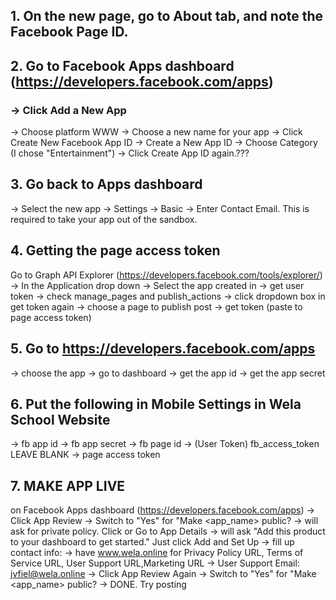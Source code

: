 ## 1. On the new page, go to About tab, and note the Facebook Page ID.
## 2. Go to Facebook Apps dashboard (https://developers.facebook.com/apps)
### -> Click Add a New App
-> Choose platform WWW 
-> Choose a new name for your app 
-> Click Create New Facebook App ID 
-> Create a New App ID 
-> Choose Category (I chose "Entertainment") 
-> Click Create App ID again.???
## 3. Go back to Apps dashboard
-> Select the new app 
-> Settings 
-> Basic 
-> Enter Contact Email. This is required to take your app out of the sandbox.
## 4. Getting the  page access token
Go to Graph API Explorer (https://developers.facebook.com/tools/explorer/) 
-> In the Application drop down 
-> Select the app created in 
-> get user token
-> check manage_pages and publish_actions
-> click dropdown box in get token again
-> choose a page to publish post
-> get token (paste to page access token)
## 5. Go to https://developers.facebook.com/apps
-> choose the app
-> go to dashboard
-> get the app id
-> get the app secret
## 6. Put the following in Mobile Settings in Wela School Website
-> fb app id
-> fb app secret
-> fb page id
-> (User Token) fb_access_token LEAVE BLANK
-> page access token
## 7. MAKE APP LIVE
on Facebook Apps dashboard (https://developers.facebook.com/apps) 
-> Click App Review
-> Switch to "Yes" for "Make <app_name> public? 
-> will ask for private policy. Click or Go to App Details
-> will ask "Add this product to your dashboard to get started." Just click Add and Set Up
-> fill up contact info:
-> have www.wela.online for Privacy Policy URL, Terms of Service URL, User Support URL,Marketing URL
-> User Support Email: jvfiel@wela.online
-> Click App Review Again
-> Switch to "Yes" for "Make <app_name> public? 
-> DONE. Try posting